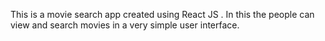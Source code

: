  This is a movie search app created using React JS . In this the people can view and search movies in a very simple user interface.
